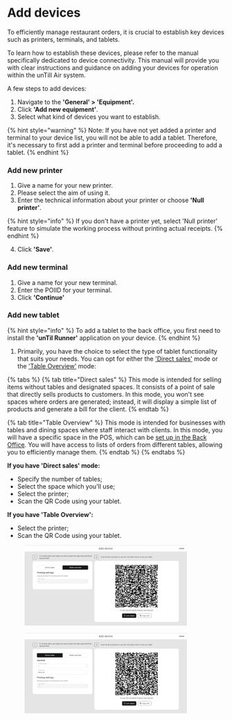 # Add devices

To efficiently manage restaurant orders, it is crucial to establish key devices such as printers, terminals, and tablets.

To learn how to establish these devices, please refer to the manual specifically dedicated to device connectivity. This manual will provide you with clear instructions and guidance on adding your devices for operation within the unTill Air system.

A few steps to add devices:

1. Navigate to the **'General' > 'Equipment'.**
2. Click **'Add new equipment'**.
3. Select what kind of devices you want to establish.

{% hint style="warning" %}
Note: If you have not yet added a printer and terminal to your device list, you will not be able to add a tablet. Therefore, it's necessary to first add a printer and terminal before proceeding to add a tablet.
{% endhint %}

### Add new printer

1. Give a name for your new printer.
2. Please select the aim of using it.
3. Enter the technical information about your printer or choose **'Null printer'**.

{% hint style="info" %}
If you don't have a printer yet, select 'Null printer' feature to simulate the working process without printing actual receipts.
{% endhint %}

4. Click **'Save'**.

### Add new terminal

1. Give a name for your new terminal.
2. Enter the POIID for your terminal.
3. Click **'Continue'**

### Add new tablet

{% hint style="info" %}
To add a tablet to the back office, you first need to install the **'unTil Runner'** application on your device.
{% endhint %}

1. Primarily, you have the choice to select the type of tablet functionality that suits your needs. You can opt for either the ['Direct sales'](../../../pos/direct-sales-mode.md) mode or the ['Table Overview'](../../../pos/table-plan-mode.md) mode:

{% tabs %}
{% tab title="Direct sales" %}
This mode is intended for selling items without tables and designated spaces. It consists of a point of sale that directly sells products to customers. In this mode, you won't see spaces where orders are generated; instead, it will display a simple list of products and generate a bill for the client.
{% endtab %}

{% tab title="Table Overview" %}
This mode is intended for businesses with tables and dining spaces where staff interact with clients. In this mode, you will have a specific space in the POS, which can be [set up in the Back Office](../../spaces/set-up-the-space.md). You will have access to lists of orders from different tables, allowing you to efficiently manage them.&#x20;
{% endtab %}
{% endtabs %}

**If you have 'Direct sales' mode:**

* Specify the number of tables;
* Select the space which you'll use;
* Select the printer;
* Scan the QR Code using your tablet.

**If you have 'Table Overview':**

* Select the printer;
* Scan the QR Code using your tablet.

<div>

<figure><img src="../../../.gitbook/assets/adding-device.jpg" alt="" width="375"><figcaption></figcaption></figure>

 

<figure><img src="../../../.gitbook/assets/adding-device2.jpg" alt="" width="375"><figcaption></figcaption></figure>

</div>
